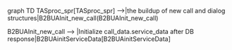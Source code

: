 graph TD
TASproc_spr[TASproc_spr] -->|the buildup of new call and dialog structures|B2BUAInit_new_call(B2BUAInit_new_call)

B2BUAInit_new_call --> |Initialize call_data.service_data after DB response|B2BUAinitServiceData[B2BUAinitServiceData]